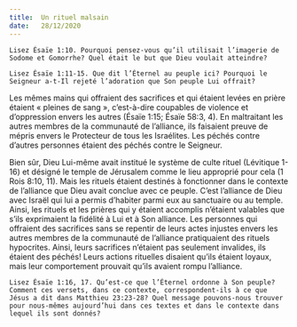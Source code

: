 ```yaml
---
title:  Un rituel malsain
date:   28/12/2020
---
```


`Lisez Ésaïe 1:10. Pourquoi pensez-vous qu’il utilisait l’imagerie de Sodome et Gomorrhe? Quel était le but que Dieu voulait atteindre?`

`Lisez Ésaïe 1:11-15. Que dit l’Éternel au peuple ici? Pourquoi le Seigneur a-t-Il rejeté l’adoration que Son peuple Lui offrait?`

Les mêmes mains qui offraient des sacrifices et qui étaient levées en prière étaient « pleines de sang », c’est-à-dire coupables de violence et d’oppression envers les autres (Ésaïe 1:15; Ésaïe 58:3, 4). En maltraitant les autres membres de la communauté de l’alliance, ils faisaient preuve de mépris envers le Protecteur de tous les Israélites. Les péchés contre d’autres personnes étaient des péchés contre le Seigneur.

Bien sûr, Dieu Lui-même avait institué le système de culte rituel (Lévitique 1-16) et désigné le temple de Jérusalem comme le lieu approprié pour cela (1 Rois 8:10, 11). Mais les rituels étaient destinés à fonctionner dans le contexte de l’alliance que Dieu avait conclue avec ce peuple. C’est l’alliance de Dieu avec Israël qui lui a permis d’habiter parmi eux au sanctuaire ou au temple. Ainsi, les rituels et les prières qui y étaient accomplis n’étaient valables que s’ils exprimaient la fidélité à Lui et à Son alliance. Les personnes qui offraient des sacrifices sans se repentir de leurs actes injustes envers les autres membres de la communauté de l’alliance pratiquaient des rituels hypocrites. Ainsi, leurs sacrifices n’étaient pas seulement invalides, ils étaient des péchés! Leurs actions rituelles disaient qu’ils étaient loyaux, mais leur comportement prouvait qu’ils avaient rompu l’alliance.

`Lisez Ésaïe 1:16, 17. Qu’est-ce que l’Éternel ordonne à Son peuple? Comment ces versets, dans ce contexte, correspondent-ils à ce que Jésus a dit dans Matthieu 23:23-28? Quel message pouvons-nous trouver pour nous-mêmes aujourd’hui dans ces textes et dans le contexte dans lequel ils sont donnés?`